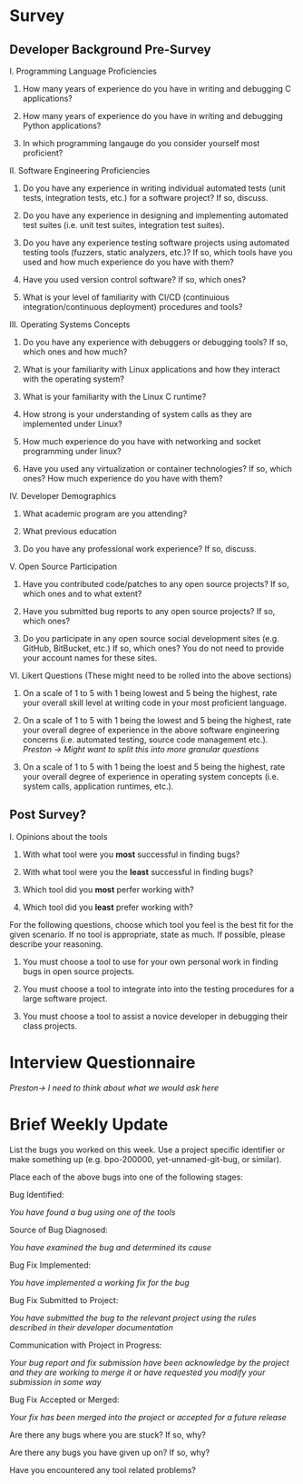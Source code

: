 # Survey

## Developer Background Pre-Survey
I. Programming Language Proficiencies

1. How many years of experience do you have in writing and debugging C
   applications?

2. How many years of experience do you have in writing and debugging Python
   applications?

3. In which programming langauge do you consider yourself most proficient?


II. Software Engineering Proficiencies

1. Do you have any experience in writing individual automated tests (unit tests,
   integration tests, etc.) for a software project? If so, discuss.

2. Do you have any experience in designing and implementing automated test
   suites (i.e. unit test suites, integration test suites).

3. Do you have any experience testing software projects using automated testing
   tools (fuzzers, static analyzers, etc.)?  If so, which tools have you used
   and how much experience do you have with them?

4. Have you used version control software?  If so, which ones?

5. What is your level of familiarity with CI/CD (continuious integration/continuous
   deployment) procedures and tools?


III. Operating Systems Concepts
1. Do you have any experience with debuggers or debugging tools?  If so, which
   ones and how much?

2. What is your familiarity with Linux applications and how they interact with
   the operating system?

3. What is your familiarity with the Linux C runtime?

4. How strong is your understanding of system calls as they are implemented
   under Linux?

5. How much experience do you have with networking and socket programming under
   linux?

6. Have you used any virtualization or container technologies?  If so, which
   ones?  How much experience do you have with them?


IV. Developer Demographics
1. What academic program are you attending?

2. What previous education

3. Do you have any professional work experience? If so, discuss.


V. Open Source Participation
1. Have you contributed code/patches to any open source projects? If so, which
   ones and to what extent?

2. Have you submitted bug reports to any open source projects?  If so, which
   ones?

3. Do you participate in any open source social development sites (e.g. GitHub,
   BitBucket, etc.)  If so, which ones? You do not need to provide your account
   names for these sites.


VI. Likert Questions (These might need to be rolled into the above sections)

1. On a scale of 1 to 5 with 1 being lowest and 5 being the highest, rate your
   overall skill level at writing code in your most proficient language.

2. On a scale of 1 to 5 with 1 being the lowest and 5 being the highest, rate
   your overall degree of experience in the above software engineering concerns
   (i.e. automated testing, source code management etc.).
   *Preston -> Might want to split this into more granular questions*

3. On a scale of 1 to 5 with 1 being the loest and 5 being the highest, rate
   your overall degree of experience in operating system concepts (i.e. system
   calls, application runtimes, etc.).


## Post Survey?

I. Opinions about the tools

1. With what tool were you **most** successful in finding bugs?

2. With what tool were you the **least** successful in finding bugs?

3. Which tool did you **most** perfer working with?

4. Which tool did you **least** prefer working with?

For the following questions, choose which tool you feel is the best fit for the
given scenario.  If no tool is appropriate, state as much. If possible, please
describe your reasoning.

1. You must choose a tool to use for your own personal work in finding bugs in
   open source projects.

2. You must choose a tool to integrate into into the testing procedures for a
   large software project.

3. You must choose a tool to assist a novice developer in debugging their class
   projects.


# Interview Questionnaire

*Preston-> I need to think about what we would ask here*



# Brief Weekly Update

List the bugs you worked on this week. Use a project specific identifier or make
something up (e.g. bpo-200000, yet-unnamed-git-bug, or similar).



Place each of the above bugs into one of the following stages:

Bug Identified:

_You have found a bug using one of the tools_

Source of Bug Diagnosed:

_You have examined the bug and determined its cause_

Bug Fix Implemented:

_You have implemented a working fix for the bug_

Bug Fix Submitted to Project:

_You have submitted the bug to the relevant project using the rules described in
their developer documentation_

Communication with Project in Progress:

_Your bug report and fix submission have been acknowledge by the project and
they are working to merge it or have requested you modify your submission in
some way_

Bug Fix Accepted or Merged:

_Your fix has been merged into the project or accepted for a future release_

Are there any bugs where you are stuck?  If so, why?

Are there any bugs you have given up on? If so, why?

Have you encountered any tool related problems?
